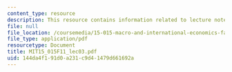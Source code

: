 ```yaml
---
content_type: resource
description: This resource contains information related to lecture notes.
file: null
file_location: /coursemedia/15-015-macro-and-international-economics-fall-2011/144da4f191d0a231c9d41479d661692a_MIT15_015F11_lec03.pdf
file_type: application/pdf
resourcetype: Document
title: MIT15_015F11_lec03.pdf
uid: 144da4f1-91d0-a231-c9d4-1479d661692a
---
```

